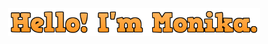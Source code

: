<p align="center">
  <a href="https://github.com/monzaj19"><img width="80%" alt="Hello, I'm Monika." src="/images/hello-text.png" /></a>
</p>

<!--
**monzaj19/monzaj19** is a ✨ _special_ ✨ repository because its `README.md` (this file) appears on your GitHub profile.

Here are some ideas to get you started:

- 🔭 I’m currently working on ...
- 🌱 I’m currently learning ...
- 👯 I’m looking to collaborate on ...
- 🤔 I’m looking for help with ...
- 💬 Ask me about ...
- 📫 How to reach me: ...
- 😄 Pronouns: ...
- ⚡ Fun fact: ...
-->
